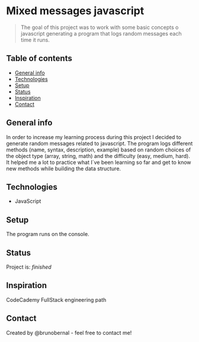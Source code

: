 # Mixed messages javascript
> The goal of this project was to work with some basic concepts o javascript generating a program that logs random messages each time it runs.

## Table of contents
* [General info](#general-info)
* [Technologies](#technologies)
* [Setup](#setup)
* [Status](#status)
* [Inspiration](#inspiration)
* [Contact](#contact)

## General info
In order to increase my learning process during this project I decided to generate random messages related to javascript.
The program logs different methods (name, syntax, description, example) based on random choices of the object type (array, string, math) and the difficulty (easy, medium, hard).
It helped me a lot to practice what I´ve been learning so far and get to know new methods while building the data structure.

## Technologies
* JavaScript

## Setup
The program runs on the console.


## Status
Project is: _finished_

## Inspiration
CodeCademy FullStack engineering path

## Contact
Created by @brunobernal - feel free to contact me!
